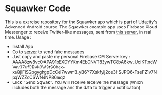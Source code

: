 # Squawker Code

This is a exercise repository for the Squawker app which is part of Udacity's Advanced Android course. The Squawker example app uses Firebase Cloud Messenger to receive Twitter-like messages, sent from [this server](https://squawkerfcmserver.udacity.com/), in real time.
Usage : 
- Install App 
- Go to [server](https://squawkerfcmserver.udacity.com/) to send fake messages
- Just copy and paste my personal Firebase CM Server key : AAAA8zw8vc0:APA91bEXDYYKm4EbCNVT82ywTC8bA6kwuUciKTtncWVev37ufCBvk0W3tS0hgx-xaQjlFiSGpgyghgpDcCeI7wwmB_yB6Y7Xskfylj2ce3HSJPQ6xFseFZ1v7NpqWZZqCSWN4NP86mqz
- Click "Send Sqwak". You will receive receive the message (which includes both the message and the data to trigger a notification)
